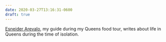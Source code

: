 ```yaml
---
date: 2020-03-27T13:16:31-0600
draft: true
---
```




[Esneider Arevalo](https://culinarybackstreets.com/cities-category/queens/2020/coronavirus-diary-7/), my guide during my Queens food tour, writes about life in Queens during the time of isolation.



